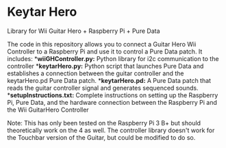 # Keytar Hero
Library for Wii Guitar Hero + Raspberry Pi + Pure Data

The code in this repository allows you to connect a Guitar Hero Wii Controller to a Raspberry Pi and use it to control a Pure Data patch. It includes:
  *__wiiGHController.py:__ Python library for i2c communication to the controller
  *__keytarHero.py:__ Python script that launches Pure Data and establishes a connection between the guitar controller and the keytarHero.pd Pure Data patch.
  *__keytarHero.pd:__ A Pure Data patch that reads the guitar controller signal and generates sequenced sounds.
  *__setupInstructions.txt:__ Complete instructions on setting up the Raspberry Pi, Pure Data, and the hardware connection between the Raspberry Pi and the Wii GuitarHero Controller
  
  Note: This has only been tested on the Raspberry Pi 3 B+ but should theoretically work on the 4 as well. The controller library doesn't work for the Touchbar version of the Guitar, but could be modified to do so.
